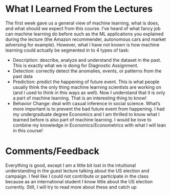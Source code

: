 # What I Learned From the Lectures
The first week gave us a general view of machine learning, what is does, and what should we expect from this course. I’ve heard of what fancy job can machine learning do before such as the ML applications you explained during the lecture (the Amazon recommender, autonomous cars and market adversing for example). However, what I have not known is how machine learning could actually be segmented in to 4 types of task: 
- Description: describe, analyze and understand  the dataset in the past. This is exactly what we is doing for Diagnostic Assignment. 
- Detection: correctly detect the anomalies, events, or patterns from the past data
- Prediction:  predict the happening of future event. This is what people usually think the only thing machine learning scientists are working on (and I used to think in this ways as well). Now I understand that it is only a part of machine learning. That is an interesting thing to know!
- Behavior Change: deal with casual inference in social science. What’s more important is to prevent the bad future event from happening. I had my undergraduate degree Economics and I am thrilled to know what I learned before is also part of machine learning. I would be love to combine my knowledge in Economics/Econometrics with what I will lean in this course! 

# Comments/Feedback 
Everything is good, except I am a little bit lost in the intuitional understanding in the guest
lecture talking about the US election and campaign. I feel like I could not contribute or participate in the class because as an international student I know little about the US election currently. Still, I will try to read more about these and catch up 
